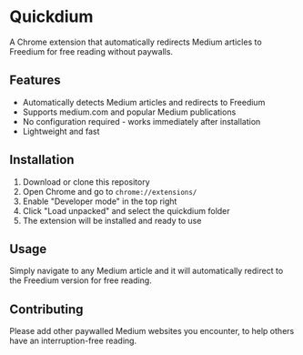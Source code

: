 # Quickdium

A Chrome extension that automatically redirects Medium articles to Freedium for free reading without paywalls.

## Features

- Automatically detects Medium articles and redirects to Freedium
- Supports medium.com and popular Medium publications
- No configuration required - works immediately after installation
- Lightweight and fast

## Installation

1. Download or clone this repository
2. Open Chrome and go to `chrome://extensions/`
3. Enable "Developer mode" in the top right
4. Click "Load unpacked" and select the quickdium folder
5. The extension will be installed and ready to use

## Usage

Simply navigate to any Medium article and it will automatically redirect to the Freedium version for free reading.

## Contributing

Please add other paywalled Medium websites you encounter, to help others have an interruption-free reading.